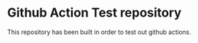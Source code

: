 # Github Action Test repository

This repository has been built in order to test out github actions.
